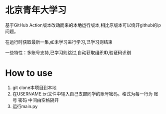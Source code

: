 # 北京青年大学习

基于GitHub Action版本改动而来的本地运行版本,相比原版本可以绕开github的ip问题。

在运行时获取最新一集,如未学习进行学习,已学习则结束

一些特性：多账号支持,已学习则跳过,自动获取组织ID,验证码识别


# How to use

1. git clone本项目到本地
2. 在USERNAME.txt文件中输入自己支部同学的账号密码。格式为每一行为 账号 密码 中间由空格隔开
3. 运行main.py
